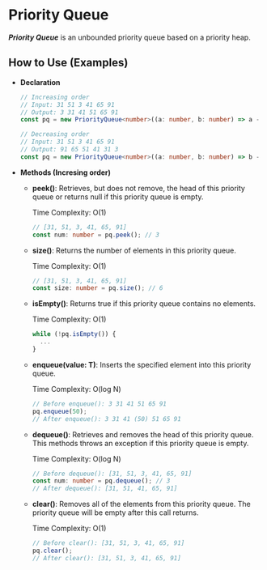 <h1>Priority Queue</h1>

<p>
  <b><i>Priority Queue</i></b> is an unbounded priority queue based on a priority heap.
</p>

## How to Use (Examples)
- **Declaration**
  ```ts
  // Increasing order
  // Input: 31 51 3 41 65 91
  // Output: 3 31 41 51 65 91
  const pq = new PriorityQueue<number>((a: number, b: number) => a - b);
  ```
  ```ts
  // Decreasing order
  // Input: 31 51 3 41 65 91
  // Output: 91 65 51 41 31 3
  const pq = new PriorityQueue<number>((a: number, b: number) => b - a);
  ```
- **Methods (Incresing order)**
  - **peek()**:
    Retrieves, but does not remove, the head of this priority queue
    or returns null if this priority queue is empty.

    Time Complexity: O(1)
    ```ts
    // [31, 51, 3, 41, 65, 91]
    const num: number = pq.peek(); // 3
    ```
  - **size()**:
    Returns the number of elements in this priority queue.

    Time Complexity: O(1)
    ```ts
    // [31, 51, 3, 41, 65, 91]
    const size: number = pq.size(); // 6
    ```
  - **isEmpty()**:
    Returns true if this priority queue contains no elements.

    Time Complexity: O(1)
    ```ts
    while (!pq.isEmpty()) {
      ...
    }
    ```
  - **enqueue(value: T)**:
    Inserts the specified element into this priority queue.

    Time Complexity: O(log N)
    ```ts
    // Before enqueue(): 3 31 41 51 65 91
    pq.enqueue(50);
    // After enqueue(): 3 31 41 (50) 51 65 91
    ```
  - **dequeue()**:
    Retrieves and removes the head of this priority queue.
    This methods throws an exception if this priority queue is empty.

    Time Complexity: O(log N)
    ```ts
    // Before dequeue(): [31, 51, 3, 41, 65, 91]
    const num: number = pq.dequeue(); // 3
    // After dequeue(): [31, 51, 41, 65, 91]
    ```
  - **clear()**:
    Removes all of the elements from this priority queue.
    The priority queue will be empty after this call returns.

    Time Complexity: O(1)
    ```ts
    // Before clear(): [31, 51, 3, 41, 65, 91]
    pq.clear();
    // After clear(): [31, 51, 3, 41, 65, 91]
    ```